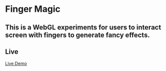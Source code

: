 # Finger Magic

## This is a WebGL experiments for users to interact screen with fingers to generate fancy effects.

## Live
[Live Demo](https://xinyzhang9.github.io/colorful_ice/index.html)
